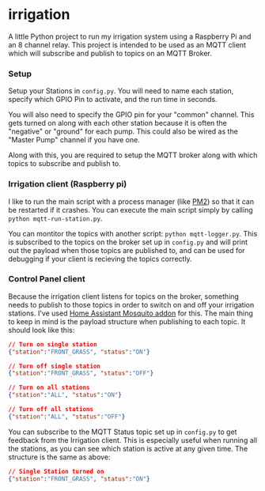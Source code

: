 # irrigation
A little Python project to run my irrigation system using a Raspberry Pi and an 8 channel relay. This project is intended to be used as an MQTT client which will subscribe and publish to topics on an MQTT Broker.

### Setup
Setup your Stations in `config.py`. You will need to name each station, specify which GPIO Pin to activate, and the run time in seconds. 

You will also need to specify the GPIO pin for your "common" channel. This gets turned on along with each other station because it is often the "negative" or "ground" for each pump. This could also be wired as the "Master Pump" channel if you have one.

Along with this, you are required to setup the MQTT broker along with which topics to subscribe and publish to.

### Irrigation client (Raspberry pi)
I like to run the main script with a process manager (like [PM2](https://pm2.keymetrics.io/)) so that it can be restarted if it crashes. You can execute the main script simply by calling `python mqtt-run-station.py`. 

You can montitor the topics with another script: `python mqtt-logger.py`. This is subscribed to the topics on the broker set up in `config.py` and will print out the payload when those topics are published to, and can be used for debugging if your client is recieving the topics correctly.

### Control Panel client
Because the irrigation client listens for topics on the broker, something needs to publish to those topics in order to switch on and off your irrigation stations. I've used [Home Assistant Mosquito addon](https://www.home-assistant.io/integrations/mqtt/) for this. The main thing to keep in mind is the payload structure when publishing to each topic. It should look like this:

```json
// Turn on single station
{"station":"FRONT_GRASS", "status":"ON"}

// Turn off single station
{"station":"FRONT_GRASS", "status":"OFF"}

// Turn on all stations
{"station":"ALL", "status":"ON"}

// Turn off all stations
{"station":"ALL", "status":"OFF"}
```

You can subscribe to the MQTT Status topic set up in `config.py` to get feedback from the Irrigation client. This is especially useful when running all the stations, as you can see which station is active at any given time. The structure is the same as above:

```json
// Single Station turned on
{"station":"FRONT_GRASS", "status":"ON"}
```
